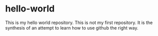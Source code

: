 # hello-world
This is my hello world repository. This is not my first repository. It is the synthesis of an attempt to learn how to use github the right way.
